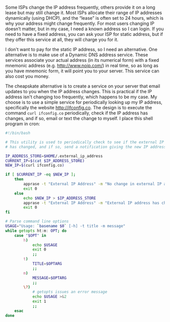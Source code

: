Some ISPs change the IP address frequently,
others provide it on a long lease but may still change it.
Most ISPs allocate their range of IP addresses dynamically (using DHCP),
and the “lease” is often set to 24 hours,
which is why your address might change frequently.
For most users changing IP doesn’t matter,
but in my case, I need a known address so I can login.
If you need to have a fixed address,
you can ask your ISP for static address,
but if  they offer this service at all, they will charge you for it.

I don't want to pay for the static IP address, so I need an alternative.
One alternative is to make use of a Dynamic DNS address service.
These services associate your actual address (in its numerical form)
with a fixed mnemonic address (e.g. http://www.noip.com/) in real time,
so as long as you have  mnemonic form,
it will point you to  your server.
This service can also cost you money.

The cheapskate alternative is to create a service on your server
that email updates to you when the IP address changes.
This is practical if the IP address isn't changing too frequently,
which happens to be my case.
My choose is to use a  simple service for periodically looking up my IP address,
specifically the website  http://ifconfig.co.
The design is to execute the command `curl ifconfig.co` periodically,
check if the IP address has changes, and if so, email or text the change to myself.
I place this shell program in cron:

```bash
#!/bin/bash

# This utility is used to periodically check to see if the external IP address
# has changed, and if so, send a notification giving the new IP address.

IP_ADDRESS_STORE=$HOME/.external_ip_address
CURRENT_IP=$(cat $IP_ADDRESS_STORE)
NEW_IP=$(curl ifconfig.co)

if [ $CURRENT_IP -eq $NEW_IP ];
    then
        apprase -t "External IP Address" -m "No change in external IP address"
        exit 0
    else
        echo $NEW_IP > $IP_ADDRESS_STORE
        apprase -t "External IP Address" -m "External IP address has changed from $CURRENT_IP to $NEW_IP"
        exit 0
fi

# Parse command line options
USAGE="Usage: `basename $0` [-h] -t title -m message"
while getopts ht:m: OPT; do
    case "$OPT" in
        h)
            echo $USAGE
            exit 0
            ;;
        t)
            TITLE=$OPTARG
            ;;
        m)
            MESSAGE=$OPTARG
            ;;
        \?)
            # getopts issues an error message
            echo $USAGE >&2
            exit 1
            ;;
    esac
done

```


